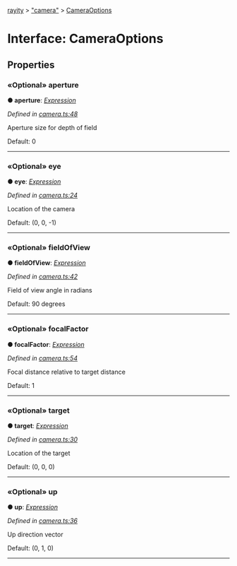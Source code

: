 [rayity](../README.md) > ["camera"](../modules/_camera_.md) > [CameraOptions](../interfaces/_camera_.cameraoptions.md)



# Interface: CameraOptions


## Properties
<a id="aperture"></a>

### «Optional» aperture

**●  aperture**:  *[Expression](_expression_.expression.md)* 

*Defined in [camera.ts:48](https://github.com/gribbet/rayity/blob/340dc71/src/camera.ts#L48)*



Aperture size for depth of field

Default: 0




___

<a id="eye"></a>

### «Optional» eye

**●  eye**:  *[Expression](_expression_.expression.md)* 

*Defined in [camera.ts:24](https://github.com/gribbet/rayity/blob/340dc71/src/camera.ts#L24)*



Location of the camera

Default: (0, 0, -1)




___

<a id="fieldofview"></a>

### «Optional» fieldOfView

**●  fieldOfView**:  *[Expression](_expression_.expression.md)* 

*Defined in [camera.ts:42](https://github.com/gribbet/rayity/blob/340dc71/src/camera.ts#L42)*



Field of view angle in radians

Default: 90 degrees




___

<a id="focalfactor"></a>

### «Optional» focalFactor

**●  focalFactor**:  *[Expression](_expression_.expression.md)* 

*Defined in [camera.ts:54](https://github.com/gribbet/rayity/blob/340dc71/src/camera.ts#L54)*



Focal distance relative to target distance

Default: 1




___

<a id="target"></a>

### «Optional» target

**●  target**:  *[Expression](_expression_.expression.md)* 

*Defined in [camera.ts:30](https://github.com/gribbet/rayity/blob/340dc71/src/camera.ts#L30)*



Location of the target

Default: (0, 0, 0)




___

<a id="up"></a>

### «Optional» up

**●  up**:  *[Expression](_expression_.expression.md)* 

*Defined in [camera.ts:36](https://github.com/gribbet/rayity/blob/340dc71/src/camera.ts#L36)*



Up direction vector

Default: (0, 1, 0)




___


